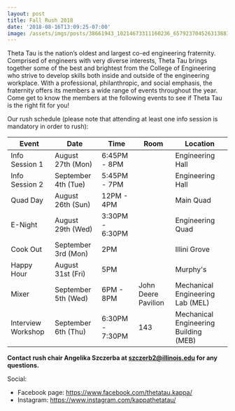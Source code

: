 ```yaml
---
layout: post
title: Fall Rush 2018
date: '2018-08-16T13:09:25-07:00'
image: /assets/imgs/posts/38661943_10214673311160236_6579237045263138816_o.jpg
---
```

Theta Tau is the nation’s oldest and largest co-ed engineering fraternity. Comprised of engineers with very diverse interests, Theta Tau brings together some of the best and brightest from the College of Engineering who strive to develop skills both inside and outside of the engineering workplace. With a professional, philanthropic, and social emphasis, the fraternity offers its members a wide range of events throughout the year. Come get to know the members at the following events to see if Theta Tau is the right fit for you!

Our rush schedule (please note that attending at least one info session is mandatory in order to rush):

| Event              | Date                | Time            | Room                | Location                              |
| ------------------ | ------------------- | --------------- | ------------------- | ------------------------------------- |
| Info Session 1     | August 27th (Mon)   | 6:45PM - 8PM    |                     | Engineering Hall                      |
| Info Session 2     | September 4th (Tue) | 5:45PM - 7PM    |                     | Engineering Hall                      |
| Quad Day           | August 26th (Sun)   | 12PM - 4PM      |                     | Main Quad                             |
| E-Night            | August 29th (Wed)   | 3:30PM - 6:30PM |                     | Engineering Quad                      |
| Cook Out           | September 3rd (Mon) | 2PM             |                     | Illini Grove                          |
| Happy Hour         | August 31st (Fri)   | 5PM             |                     | Murphy's                              |
| Mixer              | September 5th (Wed) | 6PM - 8PM       | John Deere Pavilion | Mechanical Engineering Lab (MEL)      |
| Interview Workshop | September 6th (Thu) | 6:30PM - 7:30PM | 143                 | Mechanical Engineering Building (MEB) |

**Contact rush chair Angelika Szczerba at szczerb2@illinois.edu for any questions.**

Social:

* Facebook page: <https://www.facebook.com/thetatau.kappa/>
* Instagram: <https://www.instagram.com/kappathetatau/>
